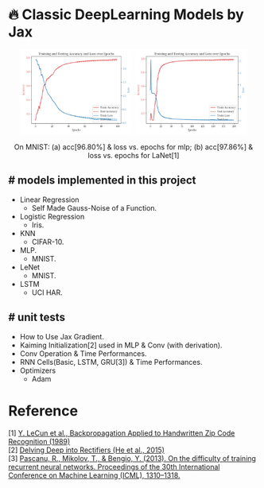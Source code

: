 # 🔥 Classic DeepLearning Models by Jax

<p align="center">
  <img src="./assets/mlp_100.png" alt="First Image" width="45%">
  <img src="./assets/LeNet.png" alt="Second Image" width="45%">
</p>

<p align="center">
On MNIST: (a) acc[96.80%] & loss vs. epochs for mlp; (b) acc[97.86%] & loss vs. epochs for LaNet[1]
</p>


## # models implemented in this project

- Linear Regression
    - Self Made Gauss-Noise of a Function.
- Logistic Regression
    - Iris.
- KNN
    - CIFAR-10.
- MLP.
    - MNIST.
- LeNet
    - MNIST.
- LSTM
    - UCI HAR.

## # unit tests

- How to Use Jax Gradient.
- Kaiming Initialization[2] used in MLP & Conv (with derivation).
- Conv Operation & Time Performances.
- RNN Cells(Basic, LSTM, GRU[3]) & Time Performances.
- Optimizers
  - Adam

# Reference

[1] [Y. LeCun et al., Backpropagation Applied to Handwritten Zip Code Recognition (1989)](https://ieeexplore.ieee.org/document/6795724)  
[2] [Delving Deep into Rectifiers (He et al., 2015)](https://arxiv.org/abs/1502.01852)  
[3] [Pascanu, R., Mikolov, T., & Bengio, Y. (2013). On the difficulty of training recurrent neural networks. Proceedings of the 30th International Conference on Machine Learning (ICML), 1310–1318.](https://arxiv.org/abs/1211.5063)
